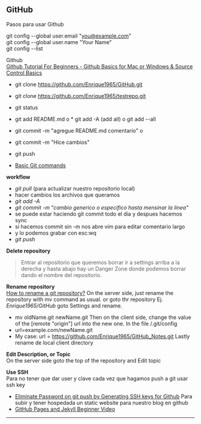 ## GitHub

Pasos para usar Github

git config --global user.email "you@example.com"<br>
git config --global user.name "Your Name"<br>
git config --list<br>

Github<br>
[Github Tutorial For Beginners - Github Basics for Mac or Windows & Source Control Basics][1]

* git clone https://github.com/Enrique1965/GitHub.git
* git clone https://github.com/Enrique1965/testrepo.git

* git status
* git add README.md o * git add -A (add all) o git add --all
* git commit -m "agregue README.md comentario" o
* git commit -m "Hice cambios"
* git push
* [Basic Git commands][2]

**workflow**
* *git pull* (para actualizar nuestro repositorio local)
* hacer cambios los archivos que queramos
* *git add -A*
* *git commit -m "cambio generico o especifico hasta mensinar la linea"*
* se puede estar haciendo git commit todo el dia y despues hacemos sync
* si hacemos commit sin -m nos abre vim para editar comentario largo
* y lo podemos grabar con esc:wq
* *git push*

**Delete repository**
> Entrar al repositorio que queremos borrar
  ir a settings arriba a la derecha
  y hasta abajo hay un Danger Zone donde podemos borrar dando el
  nombre del repositorio.

**Rename repository**  
[How to rename a git repository?][5]
On the server side, just rename the repository with mv command as usual.
or goto thr repository Ej. *Enrique1965/GitHub* goto Settings and rename.
  * mv oldName.git newName.git
Then on the client side, change the value of the [remote "origin"] url into the new one. In the file /.git/config
  * url=example.com/newName.git
  * My case: url = https://github.com/Enrique1965/GitHub_Notes.git
Lastly rename de local client directory

**Edit Description, or Topic**    
  On the server side goto the top of the repository and Edit topic

**Use SSH**    
Para no tener que dar user y clave cada vez que hagamos push a git usar ssh key
  * [Eliminate Password on git push by Generating SSH keys for Github][4]
Para subir y tener hospedada un static website para nuestro blog en github
  * [GitHub Pages and Jekyll Beginner Video][3]

[1]: https://www.youtube.com/watch?v=0fKg7e37bQE
[2]: https://confluence.atlassian.com/bitbucketserver/basic-git-commands-776639767.html
[3]: https://www.youtube.com/watch?v=nN6QuNqmAwk
[4]: https://www.youtube.com/watch?v=6oTzYnQY17Q
[5]: https://stackoverflow.com/questions/2041993/how-to-rename-a-git-repository
---
